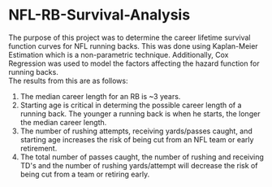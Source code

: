 # NFL-RB-Survival-Analysis
The purpose of this project was to determine the career lifetime survival function curves for NFL running backs.  This was done using Kaplan-Meier Estimation which is a non-parametric technique.  Additionally, Cox Regression was used to model the factors affecting the hazard function for running backs.  
The results from this are as follows:  
1) The median career length for an RB is ~3 years.  
2) Starting age is critical in determing the possible career length of a running back.  The younger a running back is when he starts, the longer the median career length.  
3) The number of rushing attempts, receiving yards/passes caught, and starting age increases the risk of being cut from an NFL team or early retirement.  
4) The total number of passes caught, the number of rushing and receiving TD's and the number of rushing yards/attempt will decrease the risk of being cut from a team or retiring early.

